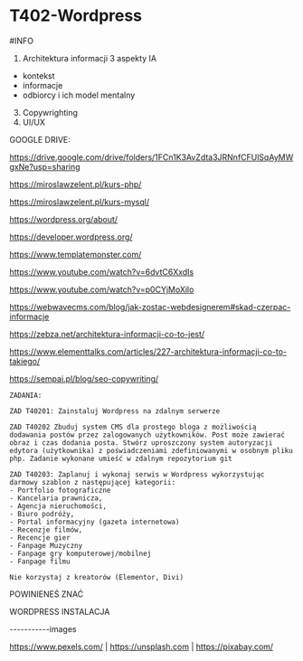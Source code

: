 # T402-Wordpress

#INFO


1. Architektura informacji
  3 aspekty IA
  - kontekst
  - informacje
  - odbiorcy i ich model mentalny
3. Copywrighting
4. UI/UX

GOOGLE DRIVE:

https://drive.google.com/drive/folders/1FCn1K3AvZdta3JRNnfCFUlSqAyMWgxNe?usp=sharing


https://miroslawzelent.pl/kurs-php/

https://miroslawzelent.pl/kurs-mysql/

https://wordpress.org/about/

https://developer.wordpress.org/

https://www.templatemonster.com/

https://www.youtube.com/watch?v=6dvtC6XxdIs

https://www.youtube.com/watch?v=p0CYjMoXilo

https://webwavecms.com/blog/jak-zostac-webdesignerem#skad-czerpac-informacje

https://zebza.net/architektura-informacji-co-to-jest/

https://www.elementtalks.com/articles/227-architektura-informacji-co-to-takiego/

https://sempai.pl/blog/seo-copywriting/

```
ZADANIA:

ZAD T40201: Zainstaluj Wordpress na zdalnym serwerze

ZAD T40202 Zbuduj system CMS dla prostego bloga z możliwością dodawania postów przez zalogowanych użytkowników. Post może zawierać obraz i czas dodania posta. Stwórz uproszczony system autoryzacji edytora (użytkownika) z poświadczeniami zdefiniowanymi w osobnym pliku php. Zadanie wykonane umieść w zdalnym repozytorium git

ZAD T40203: Zaplanuj i wykonaj serwis w Wordpress wykorzystując darmowy szablon z następującej kategorii:
- Portfolio fotograficzne
- Kancelaria prawnicza,
- Agencja nieruchomości,
- Biuro podróży,
- Portal informacyjny (gazeta internetowa)
- Recenzje filmów,
- Recencje gier
- Fanpage Muzyczny
- Fanpage gry komputerowej/mobilnej
- Fanpage filmu

Nie korzystaj z kreatorów (Elementor, Divi)

```
POWINIENEŚ ZNAĆ

WORDPRESS INSTALACJA

-----------images

https://www.pexels.com/ | https://unsplash.com | https://pixabay.com/
